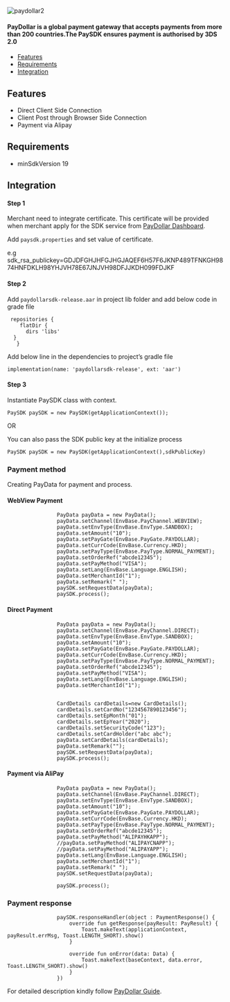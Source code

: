 ![paydollar2](https://user-images.githubusercontent.com/57220911/68009559-4000a480-fca8-11e9-8ed1-545a4b6e4cfd.png)

#### PayDollar is a global payment gateway that accepts payments from more than 200 countries.The PaySDK ensures payment is authorised by 3DS 2.0

- [Features](#features)
- [Requirements](#requirements)
- [Integration](#integration)



## Features

- Direct Client Side Connection
- Client Post through Browser Side Connection
- Payment via Alipay


## Requirements

- minSdkVersion 19


## Integration

#### Step 1

Merchant need to integrate certificate. This certificate will be provided when merchant apply for the SDK service from [PayDollar Dashboard](https://www.paydollar.com/b2c2/eng/merchant/index.jsp).

Add `paysdk.properties` and set value of certificate.

e.g
sdk_rsa_publickey=GDJDFGHJHFGJHGJAQEF6H57F6JKNP489TFNKGH9874HNFDKLH98YHJVH78E67JNJVH98DFJJKDH099FDJKF

<!--img width="406" alt="Screenshot 2019-11-07 at 7 01 41 PM" src="https://user-images.githubusercontent.com/57219745/68393070-29b78480-0191-11ea-923a-19445f25fe52.png"-->

#### Step 2

Add `paydollarsdk-release.aar` in project lib folder and add below code in grade file

     repositories {
        flatDir {
          dirs 'libs'
      }
       }

Add below line in the dependencies to project’s gradle file

```implementation(name: 'paydollarsdk-release', ext: 'aar')```

#### Step 3

Instantiate PaySDK class with context.

<!--##### Java -->

```PaySDK paySDK = new PaySDK(getApplicationContext());```

OR

You can also pass the SDK public key at the initialize process

```PaySDK paySDK = new PaySDK(getApplicationContext(),sdkPublicKey)```

<!--##### Kotlin

You can also implement same in Kotlin.

```var paySDK: PaySDK = PaySDK(applicationContext)```
-->

### Payment method 

Creating PayData for payment and process.


#### WebView Payment
```
                PayData payData = new PayData();
                payData.setChannel(EnvBase.PayChannel.WEBVIEW);
                payData.setEnvType(EnvBase.EnvType.SANDBOX);
                payData.setAmount("10");
                payData.setPayGate(EnvBase.PayGate.PAYDOLLAR);
                payData.setCurrCode(EnvBase.Currency.HKD);
                payData.setPayType(EnvBase.PayType.NORMAL_PAYMENT);
                payData.setOrderRef("abcde12345");
                payData.setPayMethod("VISA");
                payData.setLang(EnvBase.Language.ENGLISH);
                payData.setMerchantId("1");
                payData.setRemark(" ");
                paySDK.setRequestData(payData);
                paySDK.process();

```

#### Direct Payment
```
                PayData payData = new PayData();
                payData.setChannel(EnvBase.PayChannel.DIRECT);
                payData.setEnvType(EnvBase.EnvType.SANDBOX);
                payData.setAmount("10");
                payData.setPayGate(EnvBase.PayGate.PAYDOLLAR);
                payData.setCurrCode(EnvBase.Currency.HKD);
                payData.setPayType(EnvBase.PayType.NORMAL_PAYMENT);
                payData.setOrderRef("abcde12345");
                payData.setPayMethod("VISA");
                payData.setLang(EnvBase.Language.ENGLISH);
                payData.setMerchantId("1");


                CardDetails cardDetails=new CardDetails();
                cardDetails.setCardNo("1234567890123456");
                cardDetails.setEpMonth("01");
                cardDetails.setEpYear("2020");
                cardDetails.setSecurityCode("123");
                cardDetails.setCardHolder("abc abc");
                payData.setCardDetails(cardDetails);
                payData.setRemark("");
                paySDK.setRequestData(payData);
                paySDK.process();

```

#### Payment via AliPay
```
                PayData payData = new PayData();
                payData.setChannel(EnvBase.PayChannel.DIRECT);
                payData.setEnvType(EnvBase.EnvType.SANDBOX);
                payData.setAmount("10");
                payData.setPayGate(EnvBase.PayGate.PAYDOLLAR);
                payData.setCurrCode(EnvBase.Currency.HKD);
                payData.setPayType(EnvBase.PayType.NORMAL_PAYMENT);
                payData.setOrderRef("abcde12345");
                payData.setPayMethod("ALIPAYHKAPP");
                //payData.setPayMethod("ALIPAYCNAPP");
                //payData.setPayMethod("ALIPAYAPP");
                payData.setLang(EnvBase.Language.ENGLISH);
                payData.setMerchantId("1");
                payData.setRemark(" ");
                paySDK.setRequestData(payData);

                paySDK.process();

```

### Payment response

```
                paySDK.responseHandler(object : PaymentResponse() {
                    override fun getResponse(payResult: PayResult) {
                        Toast.makeText(applicationContext, payResult.errMsg, Toast.LENGTH_SHORT).show()
                    }

                    override fun onError(data: Data) {
                        Toast.makeText(baseContext, data.error, Toast.LENGTH_SHORT).show()
                    }
                })
```
For detailed description kindly follow [PayDollar Guide](http://paydollar.com/pdf/op/enpdintguide.pdf).
                
                


